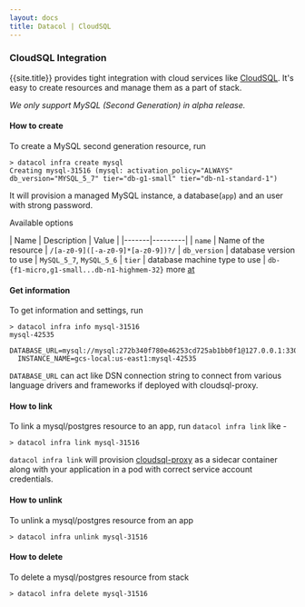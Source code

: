 ```yaml
---
layout: docs
title: Datacol | CloudSQL
---
```


### CloudSQL Integration

{{site.title}} provides tight integration with cloud services like [CloudSQL](https://cloud.google.com/sql/). It's easy to create resources and manage them as a part of stack.

_We only support MySQL (Second Generation) in alpha release._

#### How to create
  To create a MySQL second generation resource, run

    > datacol infra create mysql
    Creating mysql-31516 (mysql: activation_policy="ALWAYS" db_version="MYSQL_5_7" tier="db-g1-small" tier="db-n1-standard-1")

  It will provision a managed MySQL instance, a database(`app`) and an user with strong password.

Available options

| Name |  Description   |  Value | 
|-------|---------|
| `name` | Name of the resource | `/[a-z0-9]([-a-z0-9]*[a-z0-9])?/`
| `db_version` | database version to use | `MySQL_5_7`, `MySQL_5_6`
| `tier`  | database machine type to use | `db-{f1-micro,g1-small...db-n1-highmem-32}` more [at](https://cloud.google.com/sql/pricing#2nd-gen-instance-pricing)


#### Get information
  To get information and settings, run

    > datacol infra info mysql-31516
    mysql-42535
      DATABASE_URL=mysql://mysql:272b340f780e46253cd725ab1bb0f1@127.0.0.1:3306/app 
      INSTANCE_NAME=gcs-local:us-east1:mysql-42535

  `DATABASE_URL` can act like DSN connection string to connect from various language drivers and frameworks if deployed with cloudsql-proxy.

#### How to link
  To link a mysql/postgres resource to an app, run `datacol infra link` like -

    > datacol infra link mysql-31516

  `datacol infra link` will provision [cloudsql-proxy](https://github.com/GoogleCloudPlatform/cloudsql-proxy) as a sidecar container along with your application in a pod with correct service account credentials.

#### How to unlink

  To unlink a mysql/postgres resource from an app

    > datacol infra unlink mysql-31516

#### How to delete

  To delete a mysql/postgres resource from stack

    > datacol infra delete mysql-31516

